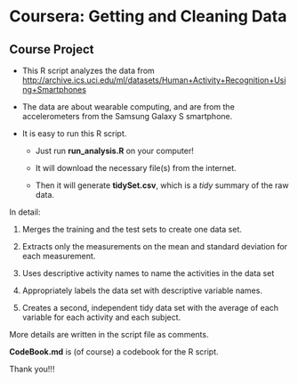 # Coursera: Getting and Cleaning Data
## Course Project

* This R script analyzes the data from http://archive.ics.uci.edu/ml/datasets/Human+Activity+Recognition+Using+Smartphones

* The data are about wearable computing, and are from the accelerometers from the Samsung Galaxy S smartphone.

* It is easy to run this R script.

  - Just run **run_analysis.R** on your computer!

  - It will download the necessary file(s) from the internet.

  - Then it will generate **tidySet.csv**, which is a *tidy* summary of the raw data.

In detail:

1. Merges the training and the test sets to create one data set.

2. Extracts only the measurements on the mean and standard deviation for each measurement. 

3. Uses descriptive activity names to name the activities in the data set

4. Appropriately labels the data set with descriptive variable names. 

5. Creates a second, independent tidy data set with the average of each variable for each activity and each subject. 

More details are written in the script file as comments.

**CodeBook.md** is (of course) a codebook for the R script.

Thank you!!!
